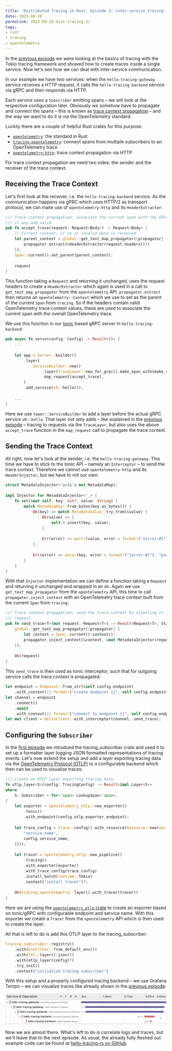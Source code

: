 ```yaml
---
title: 'Distributed Tracing in Rust, Episode 3: inter-service tracing'
date: 2023-08-28
permalink: 2023-08-28-dist-tracing-3/
tags:
- rust
- tracing
- opentelemetry
---
```


In the [previous episode](https://heikoseeberger.de/2023-08-18-dist-tracing-2/) we were looking at the basics of tracing with the Tokio tracing framework and showed how to create traces inside a single service. Now let's see how we can deal with inter-service communication.

In our example we have two services: when the `hello-tracing-gateway` service receives a HTTP request, it calls the `hello-tracing-backend` service via gRPC and then responds via HTTP.

Each service uses a `Subscriber` emitting spans – we will look at the respective configuration later. Obviously we somehow have to propagate and connect the spans – this is known as [trace context propagation](https://opentelemetry.io/docs/concepts/signals/traces/#context-propagation) – and the way we want to do it is via the OpenTelemetry standard.

Luckily there are a couple of helpful Rust crates for this purpose:
- [`opentelemetry`](https://crates.io/crates/opentelemetry): the standard in Rust
- [`tracing-opentelemetry`](https://crates.io/crates/tracing-opentelemetry): connect spans from multiple subscribers to an OpenTelemetry trace
- [`opentelemetry-http`](https://crates.io/crates/opentelemetry-http): trace context propagation via HTTP

For trace context propagation we need two sides: the sender and the receiver of the trace context.

## Receiving the Trace Context

Let's first look at the receiver, i.e. the `hello-tracing-backend` service. As the communication happens via gPRC which uses HTTP/2 as transport protocol, we can make use of `opentelemetry-http` and its `HeaderExtractor`:

```rust
/// Trace context propagation: associate the current span with the OTel trace of the given request,
/// if any and valid.
pub fn accept_trace(request: Request<Body>) -> Request<Body> {
    // Current context, if no or invalid data is received.
    let parent_context = global::get_text_map_propagator(|propagator| {
        propagator.extract(&HeaderExtractor(request.headers()))
    });
    Span::current().set_parent(parent_context);

    request
}
```

This function taking a `Request` and returning it unchanged, uses the request headers to create a `HeaderExtractor` which again is used in a call to `get_text_map_propagator` from the `opentelemetry` API. `propagator.extract` then returns an `opentelemetry::Context` which we use to set as the parent of the current `Span` from `tracing`. So if the headers contain valid OpenTelemetry trace context values, these are used to associate the current span with the overall OpenTelemetry trace.

We use this function in our [tonic](https://crates.io/crates/tonic) based gRPC server in `hello-tracing-backend`:

```rust
pub async fn serve(config: Config) -> Result<()> {
    ...

    let app = Server::builder()
        .layer(
            ServiceBuilder::new()
                .layer(TraceLayer::new_for_grpc().make_span_with(make_span))
                .map_request(accept_trace),
        )
        .add_service(v0::hello());

    ...
}
```

Here we use `tower::ServiceBuilder` to add a layer before the actual gRPC service `v0::hello`. That layer not only adds – like explained in the [previous episode](https://heikoseeberger.de/2023-08-18-dist-tracing-2/) – tracing to requests via the `TraceLayer`, but also uses the above `accept_trace` function in the `map_request` call to propagate the trace context.

## Sending the Trace Context

All right, now let's look at the sender, i.e. the `hello-tracing-gateway`. This time we have to stick to the tonic API – namely an `Interceptor` – to send the trace context. Therefore we cannot use `opentelemetry-http` and its `HeaderInjector`, but we have to roll our own:

```rust
struct MetadataInjector<'a>(&'a mut MetadataMap);

impl Injector for MetadataInjector<'_> {
    fn set(&mut self, key: &str, value: String) {
        match MetadataKey::from_bytes(key.as_bytes()) {
            Ok(key) => match MetadataValue::try_from(&value) {
                Ok(value) => {
                    self.0.insert(key, value);
                }

                Err(error) => warn!(value, error = format!("{error:#}"), "parse metadata value"),
            },

            Err(error) => warn!(key, error = format!("{error:#}"), "parse metadata key"),
        }
    }
}
```

With that `Injector` implementation we can define a function taking a `Request` and returning it unchanged and wrapped in an `Ok`. Again we use `get_text_map_propagator` from the `opentelemetry` API, this time to call `propagator.inject_context` with an OpenTelemetry trace context built from the current `Span` from `tracing`:

```rust
/// Trace context propagation: send the trace context by injecting it into the metadata of the given
/// request.
pub fn send_trace<T>(mut request: Request<T>) -> Result<Request<T>, Status> {
    global::get_text_map_propagator(|propagator| {
        let context = Span::current().context();
        propagator.inject_context(&context, &mut MetadataInjector(request.metadata_mut()))
    });

    Ok(request)
}
```

This `send_trace` is then used as tonic interceptor, such that for outgoing service calls the trace context is propagated:

```rust
let endpoint = Endpoint::from_str(&self.config.endpoint)
    .with_context(|| format!("create endpoint {}", self.config.endpoint))?;
let channel = endpoint
    .connect()
    .await
    .with_context(|| format!("connect to endpoint {}", self.config.endpoint))?;
let mut client = HelloClient::with_interceptor(channel, send_trace);
```

## Configuring the `Subscriber`

In the [first episode](https://heikoseeberger.de/2023-07-29-dist-tracing-1/) we introdued the tracing_subscriber crate and used it to set up a formatter layer logging JSON formatted representations of tracing events. Let's now extend the setup and add a layer exporting tracing data via the [OpenTelemetry Protocol (OTLP)](https://opentelemetry.io/docs/specs/otlp/) to a configurable backend which then can be used to visualize traces:

```rust
/// Create an OTLP layer exporting tracing data.
fn otlp_layer<S>(config: TracingConfig) -> Result<impl Layer<S>>
where
    S: Subscriber + for<'span> LookupSpan<'span>,
{
    let exporter = opentelemetry_otlp::new_exporter()
        .tonic()
        .with_endpoint(config.otlp_exporter_endpoint);

    let trace_config = trace::config().with_resource(Resource::new(vec![KeyValue::new(
        "service.name",
        config.service_name,
    )]));

    let tracer = opentelemetry_otlp::new_pipeline()
        .tracing()
        .with_exporter(exporter)
        .with_trace_config(trace_config)
        .install_batch(runtime::Tokio)
        .context("install tracer")?;

    Ok(tracing_opentelemetry::layer().with_tracer(tracer))
}
```

Here we are using the [`opentelemetry_otlp` crate](https://crates.io/crates/opentelemetry-otlp) to create an exporter based on tonic/gRPC with configurable endpoint and service name. With this exporter we create a `Tracer` from the `opentelemetry` API which is then used to create the layer.

All that is left to do is add this OTLP layer to the tracing_subscriber:

```rust
tracing_subscriber::registry()
    .with(EnvFilter::from_default_env())
    .with(fmt::layer().json())
    .with(otlp_layer(config)?)
    .try_init()
    .context("initialize tracing subscriber")
```

With this setup and a properly configured tracing backend – we use Grafana Tempo – we can visualize traces like already shown in the [previous episode](https://heikoseeberger.de/2023-08-18-dist-tracing-2/):

![](/img/hello-tracing-rs-2.png)

Now we are almost there. What's left to do is correlate logs and traces, but we'll leave that to the next episode. As usual, the already fully fleshed out example code can be found at [hello-tracing-rs on GitHub](https://github.com/hseeberger/hello-tracing-rs/).
